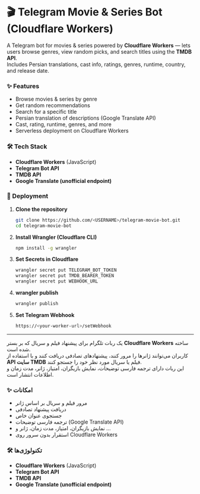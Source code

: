 # 🎬 Telegram Movie & Series Bot (Cloudflare Workers)
A Telegram bot for movies & series powered by **Cloudflare Workers** — lets users browse genres, view random picks, and search titles using the **TMDB API**.  
Includes Persian translations, cast info, ratings, genres, runtime, country, and release date.  

### ✨ Features
- Browse movies & series by genre  
- Get random recommendations  
- Search for a specific title  
- Persian translation of descriptions (Google Translate API)  
- Cast, rating, runtime, genres, and more  
- Serverless deployment on Cloudflare Workers  

### 🛠 Tech Stack
- **Cloudflare Workers** (JavaScript)
- **Telegram Bot API**
- **TMDB API**
- **Google Translate (unofficial endpoint)**

### 🚀 Deployment
1. **Clone the repository**
   ```bash
   git clone https://github.com/<USERNAME>/telegram-movie-bot.git
   cd telegram-movie-bot
2. **Install Wrangler (Cloudflare CLI)**
   ```bash
   npm install -g wrangler
3. **Set Secrets in Cloudflare**
   ```bash
   wrangler secret put TELEGRAM_BOT_TOKEN
   wrangler secret put TMDB_BEARER_TOKEN
   wrangler secret put WEBHOOK_URL
4. **wrangler publish**
   ```bash
   wrangler publish
5. **Set Telegram Webhook**
   ```bash
   https://<your-worker-url>/setWebhook
---

یک ربات تلگرام برای پیشنهاد فیلم و سریال که بر بستر **Cloudflare Workers** ساخته شده است.  
کاربران می‌توانند ژانرها را مرور کنند، پیشنهادهای تصادفی دریافت کنند و با استفاده از **API سایت TMDB** فیلم یا سریال مورد نظر خود را جستجو کنند.  
این ربات دارای ترجمه فارسی توضیحات، نمایش بازیگران، امتیاز، ژانر، مدت زمان و اطلاعات انتشار است.

### ✨ امکانات
- مرور فیلم و سریال بر اساس ژانر  
- دریافت پیشنهاد تصادفی  
- جستجوی عنوان خاص  
- ترجمه فارسی توضیحات (Google Translate API)  
- نمایش بازیگران، امتیاز، مدت زمان، ژانر و ...  
- استقرار بدون سرور روی Cloudflare Workers  

### 🛠 تکنولوژی‌ها
- **Cloudflare Workers** (JavaScript)
- **Telegram Bot API**
- **TMDB API**
- **Google Translate (unofficial endpoint)**

